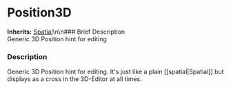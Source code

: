 #  Position3D  
**Inherits:** [Spatial](class_spatial)\\n\\n###  Brief Description  
Generic 3D Position hint for editing
###  Description  
Generic 3D Position hint for editing. It's just like a plain [[spatial|Spatial]] but displays as a cross in the 3D-Editor at all times.
